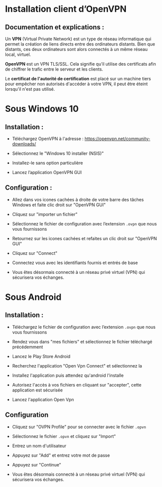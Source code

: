 #  Installation client d’OpenVPN

## Documentation et explications :
Un **VPN** (Virtual Private Network) est un type de réseau informatique qui permet la création de liens directs entre des ordinateurs distants. Bien que distants, ces deux ordinateurs sont alors connectés à un même réseau local, virtuel.

**OpenVPN** est un VPN TLS/SSL. Cela signifie qu’il utilise des certificats afin de chiffrer le trafic entre le serveur et les clients. 

Le **certificat de l'autorité de certification** est placé sur un machine tiers pour empêcher non autorisés d'accéder à votre VPN, il peut être éteint lorsqu'il n'est pas utilisé.

# Sous Windows 10

##  Installation  :

- Téléchargez OpenVPN à l'adresse : https://openvpn.net/community-downloads/

- Sélectionnez le "Windows 10 installer (NSIS)"

- Installez-le sans option particulière

- Lancez l’application OpenVPN GUI

## Configuration :

- Allez dans vos icones cachées à droite de votre barre des tâches Windows et faite clic droit sur "OpenVPN GUI"

- Cliquez sur "importer un fichier"

- Sélectionnez le fichier de configuration avec l’extension `.ovpn` que nous vous fournissons

- Retournez sur les icones cachées et refaites un clic droit sur
    "OpenVPN GUI"

- Cliquez sur "Connect"

- Connectez vous avec les identifiants fournis et entrés de base

- Vous êtes désormais connecté à un réseau privé virtuel (VPN) qui sécurisera vos échanges.

# Sous Android

## Installation :

- Téléchargez le fichier de configuration avec l’extension `.ovpn` que nous vous fournissons

- Rendez vous dans "mes fichiers" et sélectionnez le fichier téléchargé précédemment 

- Lancez le Play Store Android 

- Recherchez l'application "Open Vpn Connect" et sélectionnez la 

- Installez l'application puis attendez qu'android l'installe 

- Autorisez l'accès à vos fichiers en cliquant sur "accepter", cette application est sécurisée

- Lancez l'application Open Vpn 

## Configuration

- Cliquez sur "OVPN Profile" pour se connecter avec le fichier `.opvn`

- Sélectionnez le fichier `.opvn` et cliquez sur "Import"

- Entrez un nom d'utilisateur 

- Appuyez sur "Add" et entrez votre mot de passe

- Appuyez sur "Continue" 

- Vous êtes désormais connecté à un réseau privé virtuel (VPN) qui sécurisera vos échanges.

